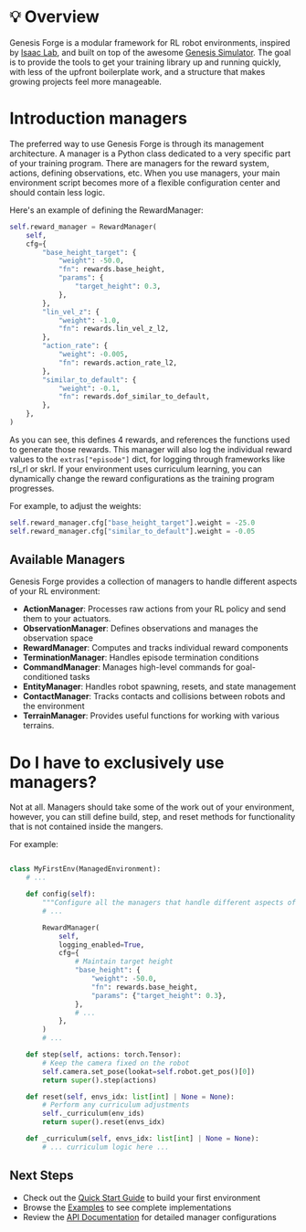# 💡 Overview

Genesis Forge is a modular framework for RL robot environments, inspired by [Isaac Lab](https://github.com/isaac-sim/IsaacLab/tree/main),
and built on top of the awesome [Genesis Simulator](https://github.com/Genesis-Embodied-AI/Genesis/tree/main). The goal
is to provide the tools to get your training library up and running quickly, with less of the upfront boilerplate work, and a structure
that makes growing projects feel more manageable.

# Introduction managers

The preferred way to use Genesis Forge is through its management architecture. A manager is a Python class dedicated to a very specific part
of your training program. There are managers for the reward system, actions, defining observations, etc. When you use managers, your main environment script becomes more of a flexible configuration center and should contain less logic.

Here's an example of defining the RewardManager:

```python
self.reward_manager = RewardManager(
    self,
    cfg={
        "base_height_target": {
            "weight": -50.0,
            "fn": rewards.base_height,
            "params": {
                "target_height": 0.3,
            },
        },
        "lin_vel_z": {
            "weight": -1.0,
            "fn": rewards.lin_vel_z_l2,
        },
        "action_rate": {
            "weight": -0.005,
            "fn": rewards.action_rate_l2,
        },
        "similar_to_default": {
            "weight": -0.1,
            "fn": rewards.dof_similar_to_default,
        },
    },
)
```

As you can see, this defines 4 rewards, and references the functions used to generate those rewards. This manager will also log the individual reward values to the `extras["episode"]` dict, for logging through frameworks like rsl_rl or skrl. If your environment uses curriculum learning, you can
dynamically change the reward configurations as the training program progresses.

For example, to adjust the weights:

```python
self.reward_manager.cfg["base_height_target"].weight = -25.0
self.reward_manager.cfg["similar_to_default"].weight = -0.05
```

## Available Managers

Genesis Forge provides a collection of managers to handle different aspects of your RL environment:

- **ActionManager**: Processes raw actions from your RL policy and send them to your actuators.
- **ObservationManager**: Defines observations and manages the observation space
- **RewardManager**: Computes and tracks individual reward components
- **TerminationManager**: Handles episode termination conditions
- **CommandManager**: Manages high-level commands for goal-conditioned tasks
- **EntityManager**: Handles robot spawning, resets, and state management
- **ContactManager**: Tracks contacts and collisions between robots and the environment
- **TerrainManager**: Provides useful functions for working with various terrains.

# Do I have to exclusively use managers?

Not at all. Managers should take some of the work out of your environment, however, you can still define build, step, and reset methods for functionality that is not contained inside the mangers.

For example:

```python

class MyFirstEnv(ManagedEnvironment):
    # ...

    def config(self):
        """Configure all the managers that handle different aspects of the environment."""
        # ...

        RewardManager(
            self,
            logging_enabled=True,
            cfg={
                # Maintain target height
                "base_height": {
                    "weight": -50.0,
                    "fn": rewards.base_height,
                    "params": {"target_height": 0.3},
                },
                # ...
            },
        )
        # ...

    def step(self, actions: torch.Tensor):
        # Keep the camera fixed on the robot
        self.camera.set_pose(lookat=self.robot.get_pos()[0])
        return super().step(actions)

    def reset(self, envs_idx: list[int] | None = None):
        # Perform any curriculum adjustments
        self._curriculum(env_ids)
        return super().reset(envs_idx)

    def _curriculum(self, envs_idx: list[int] | None = None):
        # ... curriculum logic here ...
```

## Next Steps

- Check out the [Quick Start Guide](quick_start.md) to build your first environment
- Browse the [Examples](https://github.com/jgillick/genesis-forge/tree/main/examples) to see complete implementations
- Review the [API Documentation](../api/index.md) for detailed manager configurations
